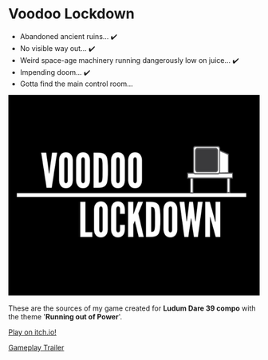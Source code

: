 # Voodoo Lockdown

- Abandoned ancient ruins... :heavy_check_mark: 
- No visible way out... :heavy_check_mark: 
- Weird space-age machinery running dangerously low on juice... :heavy_check_mark: 
- Impending doom... :heavy_check_mark: 
- Gotta find the main control room...

![alt text](/Assets/Sprites/cover.png "Voodoo Lockdown")

These are the sources of my game created for **Ludum Dare 39 compo** with the theme '**Running out of Power**'.

[Play on itch.io!](https://anttihaavikko.itch.io/voodoo-lockdown)

[Gameplay Trailer](https://youtu.be/j_EW_aTZOWc)